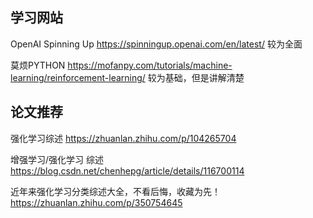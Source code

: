 ## 学习网站

OpenAI Spinning Up
https://spinningup.openai.com/en/latest/
较为全面

莫烦PYTHON
https://mofanpy.com/tutorials/machine-learning/reinforcement-learning/
较为基础，但是讲解清楚

## 论文推荐

强化学习综述
https://zhuanlan.zhihu.com/p/104265704

增强学习/强化学习 综述
https://blog.csdn.net/chenhepg/article/details/116700114

近年来强化学习分类综述大全，不看后悔，收藏为先！
https://zhuanlan.zhihu.com/p/350754645

